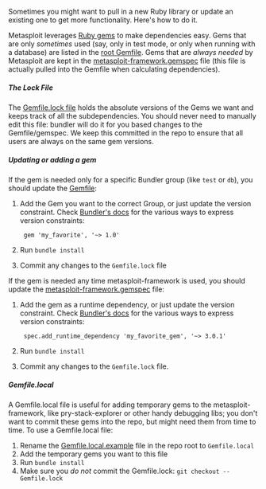 Sometimes you might want to pull in a new Ruby library or update an existing one to get more functionality. Here's how to do it.

Metasploit leverages [Ruby gems](https://rubygems.org/) to make dependencies easy. Gems that are only *sometimes* used (say, only in test mode, or only when running with a database) are listed in the [root Gemfile](https://github.com/rapid7/metasploit-framework/blob/master/Gemfile). Gems that are *always needed* by Metasploit are kept in the [metasploit-framework.gemspec](https://github.com/rapid7/metasploit-framework/blob/master/metasploit-framework.gemspec) file (this file is actually pulled into the Gemfile when calculating dependencies).

##### The Lock File

The [Gemfile.lock file](https://github.com/rapid7/metasploit-framework/blob/master/Gemfile.lock) holds the absolute versions of the Gems we want and keeps track of all the subdependencies. You should never need to manually edit this file: bundler will do it for you based changes to the Gemfile/gemspec. We keep this committed in the repo to ensure that all users are always on the same gem versions.

##### Updating or adding a gem

If the gem is needed only for a specific Bundler group (like `test` or `db`), you should update the [Gemfile](https://github.com/rapid7/metasploit-framework/blob/master/Gemfile):

1. Add the Gem you want to the correct Group, or just update the version constraint. Check [Bundler's docs](http://bundler.io/gemfile.html) for the various ways to express version constraints:

        gem 'my_favorite', '~> 1.0'

2. Run `bundle install`
3. Commit any changes to the `Gemfile.lock` file

If the gem is needed any time metasploit-framework is used, you should update the [metasploit-framework.gemspec](https://github.com/rapid7/metasploit-framework/blob/master/metasploit-framework.gemspec) file:

1. Add the gem as a runtime dependency, or just update the version constraint. Check [Bundler's docs](http://bundler.io/gemfile.html) for the various ways to express version constraints:

        spec.add_runtime_dependency 'my_favorite_gem', '~> 3.0.1'

2. Run `bundle install`
3. Commit any changes to the `Gemfile.lock` file.

##### Gemfile.local

A Gemfile.local file is useful for adding temporary gems to the metasploit-framework, like pry-stack-explorer or other handy debugging libs; you don't want to commit these gems into the repo, but might need them from time to time. To use a Gemfile.local file:

1. Rename the [Gemfile.local.example](https://github.com/rapid7/metasploit-framework/blob/master/Gemfile.local.example) file in the repo root to `Gemfile.local`
2. Add the temporary gems you want to this file
3. Run `bundle install`
4. Make sure you _do not_ commit the Gemfile.lock: `git checkout -- Gemfile.lock`